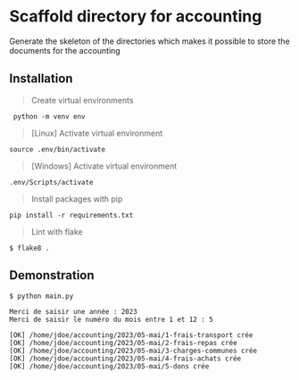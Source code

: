 # Scaffold directory for accounting
Generate the skeleton of the directories which makes it possible to store the documents for the accounting

## Installation

> Create virtual environments
```
 python -m venv env
```

> [Linux] Activate virtual environment
```
source .env/bin/activate 
```


> [Windows] Activate virtual environment
```
.env/Scripts/activate
```

> Install packages with pip
```
pip install -r requirements.txt
```

> Lint with flake
```
$ flake8 .
```


##  Demonstration


```
$ python main.py 
```

```
Merci de saisir une année : 2023
Merci de saisir le numéro du mois entre 1 et 12 : 5
```

```
[OK] /home/jdoe/accounting/2023/05-mai/1-frais-transport crée
[OK] /home/jdoe/accounting/2023/05-mai/2-frais-repas crée
[OK] /home/jdoe/accounting/2023/05-mai/3-charges-communes crée
[OK] /home/jdoe/accounting/2023/05-mai/4-frais-achats crée
[OK] /home/jdoe/accounting/2023/05-mai/5-dons crée
```
